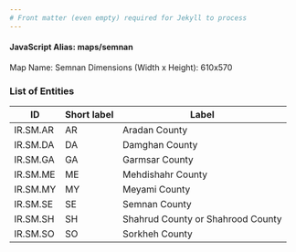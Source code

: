 ```yaml
---
# Front matter (even empty) required for Jekyll to process
---
```


#### JavaScript Alias: maps/semnan

Map Name: Semnan
Dimensions (Width x Height): 610x570





### List of Entities

ID | Short label | Label
---|---|---|
IR.SM.AR|AR|Aradan County
IR.SM.DA|DA|Damghan County
IR.SM.GA|GA|Garmsar County
IR.SM.ME|ME|Mehdishahr County
IR.SM.MY|MY|Meyami County
IR.SM.SE|SE|Semnan County
IR.SM.SH|SH|Shahrud County or Shahrood County
IR.SM.SO|SO|Sorkheh County